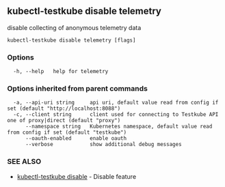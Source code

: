 ## kubectl-testkube disable telemetry

disable collecting of anonymous telemetry data

```
kubectl-testkube disable telemetry [flags]
```

### Options

```
  -h, --help   help for telemetry
```

### Options inherited from parent commands

```
  -a, --api-uri string     api uri, default value read from config if set (default "http://localhost:8088")
  -c, --client string      client used for connecting to Testkube API one of proxy|direct (default "proxy")
      --namespace string   Kubernetes namespace, default value read from config if set (default "testkube")
      --oauth-enabled      enable oauth
      --verbose            show additional debug messages
```

### SEE ALSO

* [kubectl-testkube disable](kubectl-testkube_disable.md)	 - Disable feature


